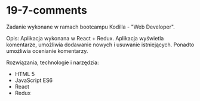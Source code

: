 # 19-7-comments

Zadanie wykonane w ramach bootcampu Kodilla - "Web Developer".

Opis: Aplikacja wykonana w React + Redux. Aplikacja wyświetla komentarze, umożliwia dodawanie nowych i usuwanie istniejących. Ponadto umożliwia ocenianie komentarzy.

Rozwiązania, technologie i narzędzia:

- HTML 5
- JavaScript ES6
- React
- Redux
